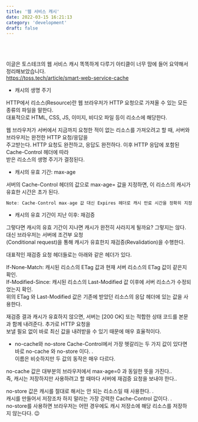 ```yaml
---
title: '웹 서비스 캐시'
date: 2022-03-15 16:21:13
category: 'development'
draft: false
---
```


<h3 style="color:#0230">웹 서비스 캐시 똑똑하게 다루기</h3>

이글은 토스테크의 웹 서비스 캐시 똑똑하게 다루기 아티클이 너무 맘에 들어 요약해서 정리해보았습니다. <br />
https://toss.tech/article/smart-web-service-cache <br />

- 캐시의 생명 주기

HTTP에서 리소스(Resource)란 웹 브라우저가 HTTP 요청으로 가져올 수 있는 모든 종류의 파일을 말한다. <br />
대표적으로 HTML, CSS, JS, 이미지, 비디오 파일 등이 리소스에 해당한다.

웹 브라우저가 서버에서 지금까지 요청한 적이 없는 리소스를 가져오려고 할 때, 서버와 브라우저는 완전한 HTTP 요청/응답을 <br />주고받는다. HTTP 요청도 완전하고, 응답도 완전하다. 이후 HTTP 응답에 포함된 Cache-Control 헤더에 따라 <br />받은 리소스의 생명 주기가 결정된다.

- 캐시의 유효 기간: max-age

서버의 Cache-Control 헤더의 값으로 max-age=<seconds> 값을 지정하면, 이 리소스의 캐시가 유효한 시간은 <seconds> 초가 된다.

```javascript
Note: Cache-Control max-age 값 대신 Expires 헤더로 캐시 만료 시간을 정확히 지정할 수도 있다.
```

- 캐시의 유효 기간이 지난 이후: 재검증

그렇다면 캐시의 유효 기간이 지나면 캐시가 완전히 사라지게 될까요? 그렇지는 않다. 대신 브라우저는 서버에 조건부 요청 <br/>(Conditional request)을 통해 캐시가 유효한지 재검증(Revalidation)을 수행한다.<br/>

대표적인 재검증 요청 헤더들로는 아래와 같은 헤더가 있다.<br/>

If-None-Match: 캐시된 리소스의 ETag 값과 현재 서버 리소스의 ETag 값이 같은지 확인.<br/>
If-Modified-Since: 캐시된 리소스의 Last-Modified 값 이후에 서버 리소스가 수정되었는지 확인.<br/>
위의 ETag 와 Last-Modified 값은 기존에 받았던 리소스의 응답 헤더에 있는 값을 사용한다.<br/>

재검증 결과 캐시가 유효하지 않으면, 서버는 [200 OK] 또는 적합한 상태 코드를 본문과 함께 내려준다. 추가로 HTTP 요청을 <br/>보낼 필요 없이 바로 최신 값을 내려받을 수 있기 때문에 매우 효율적이다.

- no-cache와 no-store
  Cache-Control에서 가장 헷갈리는 두 가지 값이 있다면 바로 no-cache 와 no-store 이다. .<br/>이름은 비슷하지만 두 값의 동작은 매우 다르다.

no-cache 값은 대부분의 브라우저에서 max-age=0 과 동일한 뜻을 가진다..<br/> 즉, 캐시는 저장하지만 사용하려고 할 때마다 서버에 재검증 요청을 보내야 한다..<br/>

no-store 값은 캐시를 절대로 해서는 안 되는 리소스일 때 사용한다. .<br/>캐시를 만들어서 저장조차 하지 말라는 가장 강력한 Cache-Control 값이다. .<br/>no-store를 사용하면 브라우저는 어떤 경우에도 캐시 저장소에 해당 리소스를 저장하지 않는다다. 😉
